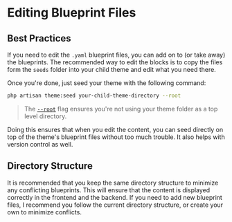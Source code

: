# Editing Blueprint Files

## Best Practices

If you need to edit the `.yaml` blueprint files, you can add on to (or take away) the blueprints. The recommended way to edit the blocks is to copy the files form the `seeds` folder into your child theme and edit what you need there.&#x20;

Once you're done, just seed your theme with the following command:

```bash
php artisan theme:seed your-child-theme-directory --root 
```

> The [`--root`](https://docs.octobercms.com/3.x/cms/themes/seeding-themes.html#seeding-a-theme) flag ensures you're not using your theme folder as a top level directory.&#x20;

Doing this ensures that when you edit the content, you can seed directly on top of the theme's blueprint files without too much trouble. It also helps with version control as well.&#x20;

## Directory Structure

It is recommended that you keep the same directory structure to minimize any conflicting blueprints. This will ensure that the content is displayed correctly in the frontend and the backend. If you need to add new blueprint files, I recommend you follow the current directory structure, or create your own to minimize conflicts.&#x20;
